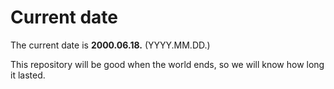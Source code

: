 # Current date

The current date is **2000.06.18.** (YYYY.MM.DD.)

This repository will be good when the world ends, so we will know how long it lasted.